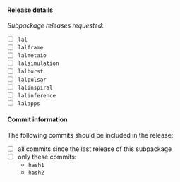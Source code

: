 #### Release details

<!-- replace '[ ]' with '[x]' to select a subpackage -->

*Subpackage releases requested*:

- [ ] `lal`
- [ ] `lalframe`
- [ ] `lalmetaio`
- [ ] `lalsimulation`
- [ ] `lalburst`
- [ ] `lalpulsar`
- [ ] `lalinspiral`
- [ ] `lalinference`
- [ ] `lalapps`

#### Commit information

<!--
Please try and enumerate the commits you require to be included in the
new release. If you are unable to do this, you can select 'all commits',
but please note that this will take longer to complete.

In order to build atomic releases, it is ideal that the relevant
commits only impact the chosen subpackages. If this isn't the case,
the release will take longer to complete.

Please reference commits by the hash on the master branch.
-->

The following commits should be included in the release:

- [ ] all commits since the last release of this subpackage
- [ ] only these commits:
    - `hash1`
    - `hash2`
